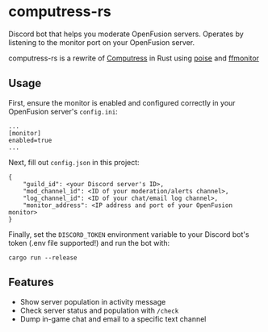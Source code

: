 # computress-rs

Discord bot that helps you moderate OpenFusion servers. Operates by listening to the monitor port on your OpenFusion server.

computress-rs is a rewrite of [Computress](https://github.com/OpenFusionProject/Computress) in Rust using [poise](https://github.com/serenity-rs/poise) and [ffmonitor](https://github.com/OpenFusionProject/ffmonitor)

## Usage

First, ensure the monitor is enabled and configured correctly in your OpenFusion server's `config.ini`:
```
...
[monitor]
enabled=true
...
```

Next, fill out `config.json` in this project:
```
{
    "guild_id": <your Discord server's ID>,
    "mod_channel_id": <ID of your moderation/alerts channel>,
    "log_channel_id": <ID of your chat/email log channel>,
    "monitor_address": <IP address and port of your OpenFusion monitor>
}
```

Finally, set the `DISCORD_TOKEN` environment variable to your Discord bot's token (.env file supported!) and run the bot with:
```
cargo run --release
```

## Features
- Show server population in activity message
- Check server status and population with `/check`
- Dump in-game chat and email to a specific text channel
